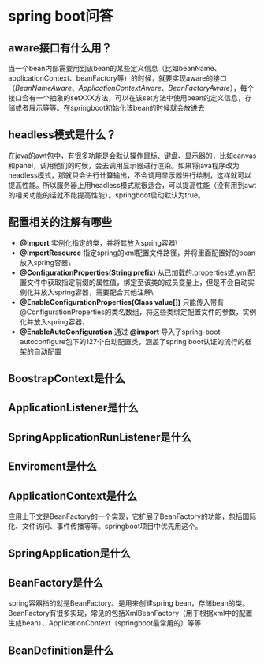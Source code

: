 # spring boot问答

## aware接口有什么用？

当一个bean内部需要用到该bean的某些定义信息（比如beanName、applicationContext、beanFactory等）的时候，就要实现aware的接口（*BeanNameAware*、*ApplicationContextAware*、*BeanFactoryAware*），每个接口会有一个抽象的setXXX方法，可以在该set方法中使用bean的定义信息，存储或者展示等等。在springboot初始化该bean的时候就会放进去

## headless模式是什么？

在java的awt包中，有很多功能是会默认操作鼠标、键盘、显示器的，比如canvas和panel，调用他们的时候，会去调用显示器进行渲染。如果将java程序改为headless模式，那就只会进行计算输出，不会调用显示器进行绘制，这样就可以提高性能。所以服务器上用headless模式就很适合，可以提高性能（没有用到awt的相关功能的话就不能提高性能）。springboot启动默认为true。

## 配置相关的注解有哪些

- **@Import** 实例化指定的类，并将其放入spring容器\
- **@ImportResource** 指定spring的xml配置文件路径，并将里面配置好的bean放入spring容器\
- **@ConfigurationProperties(String prefix)** 从已加载的.properties或.yml配置文件中获取指定前缀的属性值，绑定至该类的成员变量上，但是不会自动实例化并放入spring容器，需要配合其他注解\
- **@EnableConfigurationProperties(Class value[])** 只能传入带有@ConfigurationProperties的类名数组，将这些类绑定配置文件的参数，实例化并放入spring容器，
- **@EnableAutoConfiguration** 通过 **@import** 导入了spring-boot-autoconfigure包下的127个自动配置类，涵盖了spring boot认证的流行的框架的自动配置

## BoostrapContext是什么

## ApplicationListener是什么

## SpringApplicationRunListener是什么

## Enviroment是什么

## ApplicationContext是什么

应用上下文是BeanFactory的一个实现，它扩展了BeanFactory的功能，包括国际化、文件访问、事件传播等等。springboot项目中优先用这个。

## SpringApplication是什么

## BeanFactory是什么

spring容器指的就是BeanFactory。是用来创建spring bean，存储bean的类。BeanFactory有很多实现，常见的包括XmlBeanFactory（用于根据xml中的配置生成bean）、ApplicationContext（springboot最常用的）等等

## BeanDefinition是什么
